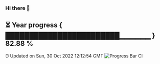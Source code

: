 ### Hi there 👋
⏳ Year progress { ████████████████████████▁▁▁▁▁▁ } 82.88 %
---
⏰ Updated on Sun, 30 Oct 2022 12:12:54 GMT
![Progress Bar CI](https://github.com/Moyi321/Moyi321/workflows/Progress%20Bar%20CI/badge.svg)
